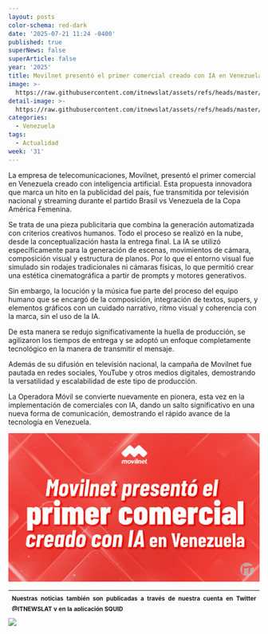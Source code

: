 ```yaml
---
layout: posts
color-schema: red-dark
date: '2025-07-21 11:24 -0400'
published: true
superNews: false
superArticle: false
year: '2025'
title: Movilnet presentó el primer comercial creado con IA en Venezuela
image: >-
  https://raw.githubusercontent.com/itnewslat/assets/refs/heads/master/img/540x320/Comercial-Movilnet-p.jpg
detail-image: >-
  https://raw.githubusercontent.com/itnewslat/assets/refs/heads/master/img/1024x680/Comercial-Movilnet-g.jpg
categories:
  - Venezuela
tags:
  - Actualidad
week: '31'
---
```

La empresa de telecomunicaciones, Movilnet, presentó el primer comercial en Venezuela creado con inteligencia artificial. Esta propuesta innovadora que marca un hito en la publicidad del país, fue transmitida por televisión nacional y streaming durante el partido Brasil vs Venezuela de la Copa América Femenina. 

Se trata de una pieza publicitaria que combina la generación automatizada con criterios creativos humanos. 
Todo el proceso se realizó en la nube, desde la conceptualización hasta la entrega final. La IA se utilizó específicamente para la generación de escenas, movimientos de cámara, composición visual y estructura de planos. Por lo que el entorno visual fue simulado sin rodajes tradicionales ni cámaras físicas, lo que permitió crear una estética cinematográfica a partir de prompts y motores generativos. 

Sin embargo, la locución y la música fue parte del proceso del equipo humano que se encargó de la composición, integración de textos, supers, y elementos gráficos con un cuidado narrativo, ritmo visual y coherencia con la marca, sin el uso de la IA.

De esta manera se redujo significativamente la huella de producción, se agilizaron los tiempos de entrega y se adoptó un enfoque completamente tecnológico en la manera de transmitir el mensaje.

Además de su difusión en televisión nacional, la campaña de Movilnet fue pautada en redes sociales, YouTube y otros medios digitales, demostrando la versatilidad y escalabilidad de este tipo de producción.

La Operadora Móvil se convierte nuevamente en pionera, esta vez en la implementación de comerciales con IA, dando un salto significativo en una nueva forma de comunicación, demostrando el rápido avance de la tecnología en Venezuela.

![](https://raw.githubusercontent.com/itnewslat/assets/refs/heads/master/img/540x320/Comercial-Movilnet-p.jpg)

<table style="height: 42px;" width="569">
<tbody>
<tr>
<td style="text-align: justify;"><sub><strong>Nuestras noticias también son publicadas a través de nuestra cuenta en Twitter <a href="https://twitter.com/itnewslat?lang=es">@ITNEWSLAT</a> y en la aplicación <a href="https://squidapp.co/en/">SQUID</a></strong></sub></td>
</tr>
</tbody>
</table>

<img src="https://tracker.metricool.com/c3po.jpg?hash=56f88a41e39ab42c063cc51676587a04"/>